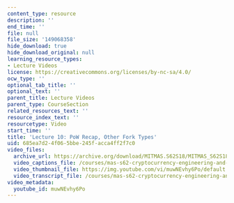 ```yaml
---
content_type: resource
description: ''
end_time: ''
file: null
file_size: '149068358'
hide_download: true
hide_download_original: null
learning_resource_types:
- Lecture Videos
license: https://creativecommons.org/licenses/by-nc-sa/4.0/
ocw_type: ''
optional_tab_title: ''
optional_text: ''
parent_title: Lecture Videos
parent_type: CourseSection
related_resources_text: ''
resource_index_text: ''
resourcetype: Video
start_time: ''
title: 'Lecture 10: PoW Recap, Other Fork Types'
uid: 685ea7d2-4f06-5bbe-245f-acca4ff2f7c0
video_files:
  archive_url: https://archive.org/download/MITMAS.S62S18/MITMAS_S62S18_lec10_300k.mp4
  video_captions_file: /courses/mas-s62-cryptocurrency-engineering-and-design-spring-2018/143ac37b43455b19bbafe4dee073f0f1_muwNEvhy6Po.vtt
  video_thumbnail_file: https://img.youtube.com/vi/muwNEvhy6Po/default.jpg
  video_transcript_file: /courses/mas-s62-cryptocurrency-engineering-and-design-spring-2018/f5f253955f996f9d5f2708ffeeec4faf_muwNEvhy6Po.pdf
video_metadata:
  youtube_id: muwNEvhy6Po
---
```

